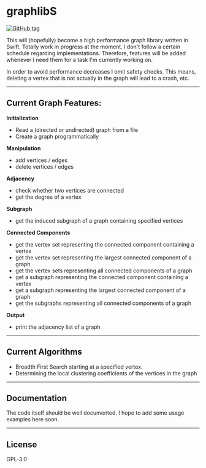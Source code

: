 # graphlibS
[![GitHub tag](https://img.shields.io/badge/Version-0.0.12-brightgreen.svg)](https://github.com/maxkatzmann/graphlibS/releases/tag/0.0.12)

This will (hopefully) become a high performance graph library written in Swift.
Totally work in progress at the moment. I don't follow a certain schedule
regarding implementations. Therefore, features will be added whenever I need them
for a task I'm currently working on.

In order to avoid performance decreases I omit safety checks. This means,
deleting a vertex that is not actually in the graph will lead to a crash, etc.

---

## Current Graph Features:
**Initialization**
* Read a (directed or undirected) graph from a file
* Create a graph programmatically

**Manipulation**
* add vertices / edges
* delete vertices / edges

**Adjacency**
* check whether two vertices are connected
* get the degree of a vertex

**Subgraph**
* get the induced subgraph of a graph containing specified vertices

**Connected Components**
* get the vertex set representing the connected component containing a vertex
* get the vertex set representing the largest connected component of a graph
* get the vertex sets representing all connected components of a graph
* get a subgraph representing the connected component containing a vertex 
* get a subgraph representing the largest connected component of a graph
* get the subgraphs representing all connected components of a graph

**Output**
* print the adjacency list of a graph

---

## Current Algorithms
* Breadth First Search starting at a specified vertex.
* Determining the local clustering coefficients of the vertices in the graph

---

## Documentation
The code itself should be well documented. I hope to add some usage examples
here soon.

---
## License
GPL-3.0




